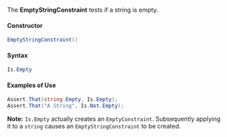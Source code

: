 The **EmptyStringConstraint** tests if a string is empty.

#### Constructor

```csharp
EmptyStringConstraint()
```
 
#### Syntax

```csharp
Is.Empty
```

#### Examples of Use

```csharp
Assert.That(string.Empty, Is.Empty);
Assert.That("A String", Is.Not.Empty);
```

**Note:** `Is.Empty` actually creates an `EmptyConstraint`. Subsequently applying it to a `string` causes an `EmptyStringConstraint` to be created.